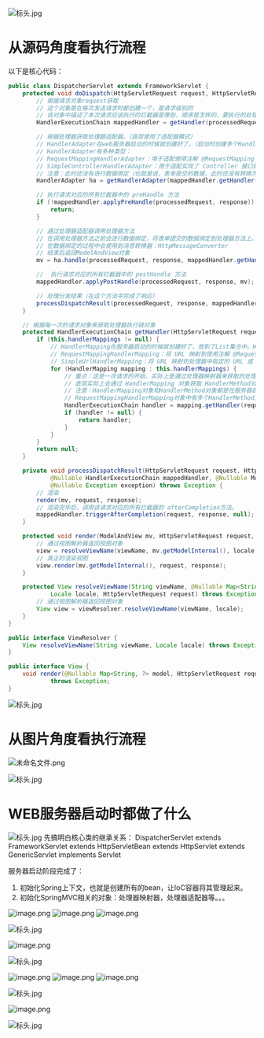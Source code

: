 ![标头.jpg](images/1692002570088-3338946f-42b3-4174-8910-7e749c31e950.jpeg)
# 从源码角度看执行流程
以下是核心代码：
```java
public class DispatcherServlet extends FrameworkServlet {
    protected void doDispatch(HttpServletRequest request, HttpServletResponse response) throws Exception {
        // 根据请求对象request获取
        // 这个对象是在每次发送请求时都创建一个，是请求级别的
        // 该对象中描述了本次请求应该执行的拦截器是哪些，顺序是怎样的，要执行的处理器是哪个
        HandlerExecutionChain mappedHandler = getHandler(processedRequest);

        // 根据处理器获取处理器适配器。（底层使用了适配器模式）
        // HandlerAdapter在web服务器启动的时候就创建好了。（启动时创建多个HandlerAdapter放在List集合中）
        // HandlerAdapter有多种类型：
        // RequestMappingHandlerAdapter：用于适配使用注解 @RequestMapping 标记的控制器方法
        // SimpleControllerHandlerAdapter：用于适配实现了 Controller 接口的控制器
        // 注意：此时还没有进行数据绑定（也就是说，表单提交的数据，此时还没有转换为pojo对象。）
        HandlerAdapter ha = getHandlerAdapter(mappedHandler.getHandler());

        // 执行请求对应的所有拦截器中的 preHandle 方法
        if (!mappedHandler.applyPreHandle(processedRequest, response)) {
            return;
        }

        // 通过处理器适配器调用处理器方法
        // 在调用处理器方法之前会进行数据绑定，将表单提交的数据绑定到处理器方法上。（底层是通过WebDataBinder完成的）
        // 在数据绑定的过程中会使用到消息转换器：HttpMessageConverter
        // 结束后返回ModelAndView对象
        mv = ha.handle(processedRequest, response, mappedHandler.getHandler());

        //  执行请求对应的所有拦截器中的 postHandle 方法
        mappedHandler.applyPostHandle(processedRequest, response, mv);

        // 处理分发结果（在这个方法中完成了响应）
        processDispatchResult(processedRequest, response, mappedHandler, mv, dispatchException);
    }

    // 根据每一次的请求对象来获取处理器执行链对象
    protected HandlerExecutionChain getHandler(HttpServletRequest request) throws Exception {
		if (this.handlerMappings != null) {
            // HandlerMapping在服务器启动的时候就创建好了，放到了List集合中。HandlerMapping也有多种类型
            // RequestMappingHandlerMapping：将 URL 映射到使用注解 @RequestMapping 标记的控制器方法的处理器。
            // SimpleUrlHandlerMapping：将 URL 映射到处理器中指定的 URL 或 URL 模式的处理器。
			for (HandlerMapping mapping : this.handlerMappings) {
                // 重点：这是一次请求的开始，实际上是通过处理器映射器来获取的处理器执行链对象
                // 底层实际上会通过 HandlerMapping 对象获取 HandlerMethod对象，将HandlerMethod 对象传递给 HandlerExecutionChain对象。
                // 注意：HandlerMapping对象和HandlerMethod对象都是在服务器启动阶段创建的。
                // RequestMappingHandlerMapping对象中有多个HandlerMethod对象。
				HandlerExecutionChain handler = mapping.getHandler(request);
				if (handler != null) {
					return handler;
				}
			}
		}
		return null;
	}

    private void processDispatchResult(HttpServletRequest request, HttpServletResponse response,
			@Nullable HandlerExecutionChain mappedHandler, @Nullable ModelAndView mv,
			@Nullable Exception exception) throws Exception {
        // 渲染
        render(mv, request, response);
        // 渲染完毕后，调用该请求对应的所有拦截器的 afterCompletion方法。
        mappedHandler.triggerAfterCompletion(request, response, null);
    }

    protected void render(ModelAndView mv, HttpServletRequest request, HttpServletResponse response) throws Exception {
        // 通过视图解析器返回视图对象
        view = resolveViewName(viewName, mv.getModelInternal(), locale, request);
        // 真正的渲染视图
        view.render(mv.getModelInternal(), request, response);
    }

    protected View resolveViewName(String viewName, @Nullable Map<String, Object> model,
			Locale locale, HttpServletRequest request) throws Exception {
        // 通过视图解析器返回视图对象
        View view = viewResolver.resolveViewName(viewName, locale);
	}
}
```
```java
public interface ViewResolver {
    View resolveViewName(String viewName, Locale locale) throws Exception;
}
```
```java
public interface View {
    void render(@Nullable Map<String, ?> model, HttpServletRequest request, HttpServletResponse response)
			throws Exception;
}
```

![标头.jpg](images/1692002570088-3338946f-42b3-4174-8910-7e749c31e950.jpeg)

# 从图片角度看执行流程
![未命名文件.png](images/1711943505835-476f954e-ba6c-4a78-b16b-683524e25520.png)

![标头.jpg](images/1692002570088-3338946f-42b3-4174-8910-7e749c31e950.jpeg)
# WEB服务器启动时都做了什么
![标头.jpg](images/1692002570088-3338946f-42b3-4174-8910-7e749c31e950.jpeg)
先搞明白核心类的继承关系：
DispatcherServlet extends FrameworkServlet extends HttpServletBean extends HttpServlet extends GenericServlet implements Servlet

服务器启动阶段完成了：

1. 初始化Spring上下文，也就是创建所有的bean，让IoC容器将其管理起来。
2. 初始化SpringMVC相关的对象：处理器映射器，处理器适配器等。。。


![image.png](images/1711945073073-1466293a-37a5-4e04-a628-00225ec9ad8f.png)
![image.png](images/1711945189838-6546c84c-23c9-479d-b2df-893851fdb912.png)
![image.png](images/1711945264590-8b563ba5-bf2a-4e27-8695-9a0ee2577f2a.png)

![标头.jpg](images/1692002570088-3338946f-42b3-4174-8910-7e749c31e950.jpeg)


![image.png](images/1711945298853-016466d1-3882-461f-8ac5-296983a67d24.png)

![标头.jpg](images/1692002570088-3338946f-42b3-4174-8910-7e749c31e950.jpeg)


![image.png](images/1711945338150-b4f14a20-cc75-4915-9651-51acbffcd872.png)
![image.png](images/1711945352375-01882059-ab91-4668-a595-eb83ca01344c.png)
![image.png](images/1711945371377-87ac618e-495f-4fe9-92c4-50a1f2c199d8.png)

![标头.jpg](images/1692002570088-3338946f-42b3-4174-8910-7e749c31e950.jpeg)


![image.png](images/1711945408231-6e96abeb-ceff-480e-9f2c-72bfa2a5d419.png)

![标头.jpg](images/1692002570088-3338946f-42b3-4174-8910-7e749c31e950.jpeg)
